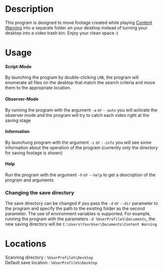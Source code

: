 # Description
This program is designed to move footage created while playing [Content Warning](https://store.steampowered.com/app/2881650/Content_Warning/) into a separate folder on your desktop instead of turning your desktop into a video trash bin. Enjoy your clean space :)

# Usage
#### Script-Mode
By launching the program by double-clicking `LMB`, the program will enumerate all files on the desktop that match the search criteria and move them to the appropriate location.
#### Observer-Mode
By running the program with the argument `-a` or `--auto` you will activate the observer mode and the program will try to catch each video right at the saving stage
#### Information
By launchung program with the argument `-i` or `--info` you will see some information about the operation of the program (currently only the directory for saving footage is shown)
#### Help
Run the program with the argument `-h` or `--help` to get a description of the program and arguments
### Сhanging the save directory
The save directory can be changed if you pass the `-d` or `--dir` parameter to the program and specify the path to the existing folder as the second parameter. The use of environment variables is supported. For example, running the program with the parameters `-d %UserProfile%\Documents`, the new saving directory will be `C:\Users\YourUser\Documents\Content Warning`

# Locations
Scanning directory : `%UserProfile%\Desktop` <br />
Default save location : `%UserProfile%\Desktop`
